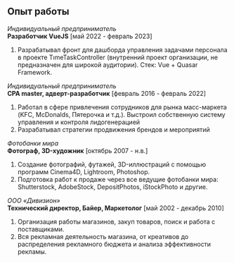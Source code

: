 ## Опыт работы

_Индивидуальный предприниматель_<br>
**Разработчик VueJS** [май 2022 - февраль 2023]

1. Разрабатывал фронт для дашборда управления задачами персонала в проекте TımeTaskController (внутренний проект организации, не предназначен для широкой аудитории). Стек: Vue + Quasar Framework.

_Индивидуальный предприниматель_<br>
**CPA master, адверт-разработчик** [февраль 2016 - февраль 2022]

1. Работал в сфере привлечения сотрудников для рынка масс-маркета (KFC, McDonalds, Пятерочка и т.д.). Выстроил собственную систему управления и контроля лидогенерацией
2. Разрабатывал стратегии продвижения брендов и мероприятий

_Фотобанки мира_<br>
**Фотограф, 3D-художник** [октябрь 2007 - н.в.]

1. Создание фотографий, футажей, 3D-иллюстраций с помощью программ Cinema4D, Lightroom, Photoshop.
2. Подготовка работ к продаже через все ведущие фотобанки мира: Shutterstock, AdobeStock, DepositPhotos, iStockPhoto и другие.

_ООО «Дивизион»_<br>
**Технический директор, Байер, Маркетолог** [май 2002 - декабрь 2010]

1. Организация работы магазинов, закуп товаров, поиск и работа с поставщиками.
2. Вся рекламная деятельность магазина, от креативов до распределения рекламного бюджета и анализа эффективности рекламы.
